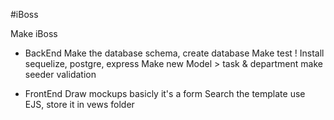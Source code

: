 #iBoss

Make iBoss

- BackEnd
Make the database schema, create database
Make test !
Install sequelize, postgre, express
Make new Model > task & department
make seeder
validation

- FrontEnd
Draw mockups
basicly it's a form 
Search the template
use EJS, store it in vews folder

